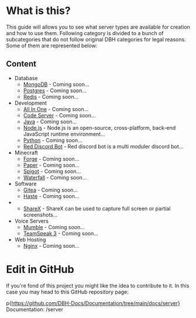 # What is this?

This guide will allows you to see what server types are available for creation and how to use them. Following category is divided to a bunch of subcategories that do not follow original DBH categories for legal reasons. Some of them are represented below:

## Content

* Database
  * [MongoDB](/server/database/mongodb) - Coming soon...
  * [Postgres](/server/database/postgres) - Coming soon...
  * [Redis](/server/database/redis) - Coming soon...
* Development
  * [All In One](/server/development/aio) - Coming soon...
  * [Code Server](/server/development/code-server) - Coming soon...
  * [Java](/server/development/java) - Coming soon...
  * [Node.js](/server/development/nodejs) - Node.js is an open-source, cross-platform, back-end JavaScript runtime environment...
  * [Python](/server/development/python) - Coming soon...
  * [Red Discord Bot](/server/development/rdb) - Red discord bot is a multi moduler discord bot...
* Minecraft
  * [Forge](/server/minecraft/forge) - Coming soon...
  * [Paper](/server/minecraft/paper) - Coming soon...
  * [Spigot](/server/minecraft/spigot) - Coming soon...
  * [Waterfall](/server/minecraft/waterfall) - Coming soon...
* Software
  * [Gitea](/server/software/gitea) - Coming soon...
  * [Haste](/server/software/haste) - Coming soon...
* * [ShareX](/server/software/sharex) - ShareX can be used to capture full screen or partial screenshots...
* Voice Servers
  * [Mumble](/server/voice-server/mumble) - Coming soon...
  * [TeamSpeak 3](/server/voice-server/teamspeak3) - Coming soon...
* Web Hosting
  * [Nginx](/server/web-hosting/nginx) - Coming soon...

# Edit in GitHub

If you're fond of this project you might like the idea to contribute to it. In this case you may head to this GitHub repository page:

p{https://github.com/DBH-Docs/Documentation/tree/main/docs/server} Documentation: /server
